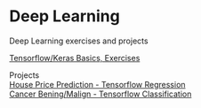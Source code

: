 # Deep Learning
Deep Learning exercises and projects  

[Tensorflow/Keras Basics, Exercises](https://github.com/smeteo/Data_Science_and_Machine_Learning/blob/master/6.%20Deep%20Learning/Tensorflow_Keras_Basics.ipynb)   

Projects  
[House Price Prediction - Tensorflow Regression](https://github.com/smeteo/Data_Science_and_Machine_Learning/tree/master/6.%20Deep%20Learning/DL_Reg_House_Price)   
[Cancer Bening/Malign - Tensorflow Classification](https://github.com/smeteo/Data_Science_and_Machine_Learning/tree/master/6.%20Deep%20Learning/DL_Class_Cancer)


